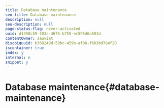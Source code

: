 ```yaml
---
title: Database maintenance
seo-title: Database maintenance
description: null
seo-description: null
page-status-flag: never-activated
uuid: d1458c59-103a-4675-b759-ec595d6a501d
contentOwner: sauviat
discoiquuid: b368249d-59bc-459b-af88-f6b3bd784f20
iscontainer: true
index: y
internal: n
snippet: y
---
```


# Database maintenance{#database-maintenance}

